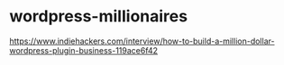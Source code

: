 # wordpress-millionaires
https://www.indiehackers.com/interview/how-to-build-a-million-dollar-wordpress-plugin-business-119ace6f42
